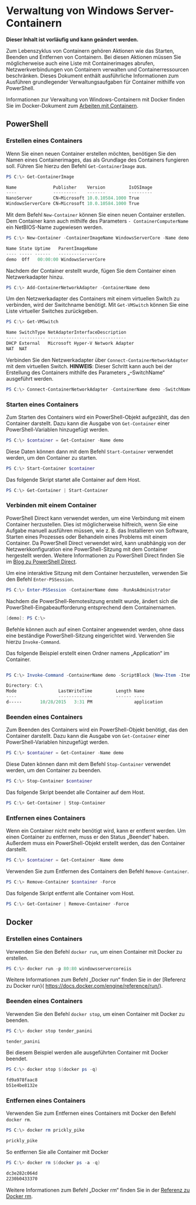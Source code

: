 



# Verwaltung von Windows Server-Containern

**Dieser Inhalt ist vorläufig und kann geändert werden.**

Zum Lebenszyklus von Containern gehören Aktionen wie das Starten, Beenden und Entfernen von Containern. Bei diesen Aktionen müssen Sie möglicherweise auch eine Liste mit Containerimages abrufen, Netzwerkverbindungen von Containern verwalten und Containerressourcen beschränken. Dieses Dokument enthält ausführliche Informationen zum Ausführen grundlegender Verwaltungsaufgaben für Container mithilfe von PowerShell.

Informationen zur Verwaltung von Windows-Containern mit Docker finden Sie im Docker-Dokument zum [Arbeiten mit Containern](https://docs.docker.com/userguide/usingdocker/).

## PowerShell

### Erstellen eines Containers

Wenn Sie einen neuen Container erstellen möchten, benötigen Sie den Namen eines Containerimages, das als Grundlage des Containers fungieren soll. Führen Sie hierzu den Befehl `Get-ContainerImage` aus.

```powershell
PS C:\> Get-ContainerImage

Name              Publisher    Version         IsOSImage
----              ---------    -------         ---------
NanoServer        CN=Microsoft 10.0.10584.1000 True
WindowsServerCore CN=Microsoft 10.0.10584.1000 True
```

Mit dem Befehl `New-Container` können Sie einen neuen Container erstellen. Dem Container kann auch mithilfe des Parameters `- ContainerComputerName` ein NetBIOS-Name zugewiesen werden.

```powershell
PS C:\> New-Container -ContainerImageName WindowsServerCore -Name demo -ContainerComputerName demo

Name State Uptime   ParentImageName
---- ----- ------   ---------------
demo  Off   00:00:00 WindowsServerCore
```

Nachdem der Container erstellt wurde, fügen Sie dem Container einen Netzwerkadapter hinzu.

```powershell
PS C:\> Add-ContainerNetworkAdapter -ContainerName demo
```

Um den Netzwerkadapter des Containers mit einem virtuellen Switch zu verbinden, wird der Switchname benötigt. Mit `Get-VMSwitch` können Sie eine Liste virtueller Switches zurückgeben.

```powershell
PS C:\> Get-VMSwitch

Name SwitchType NetAdapterInterfaceDescription
---- ---------- ------------------------------
DHCP External   Microsoft Hyper-V Network Adapter
NAT  NAT
```

Verbinden Sie den Netzwerkadapter über `Connect-ContainerNetworkAdapter` mit dem virtuellen Switch. **HINWEIS**: Dieser Schritt kann auch bei der Erstellung des Containers mithilfe des Parameters „–SwitchName“ ausgeführt werden.

```powershell
PS C:\> Connect-ContainerNetworkAdapter -ContainerName demo -SwitchName NAT
```

### Starten eines Containers

Zum Starten des Containers wird ein PowerShell-Objekt aufgezählt, das den Container darstellt. Dazu kann die Ausgabe von `Get-Container` einer PowerShell-Variablen hinzugefügt werden.

```powershell
PS C:\> $container = Get-Container -Name demo
```

Diese Daten können dann mit dem Befehl `Start-Container` verwendet werden, um den Container zu starten.

```powershell
PS C:\> Start-Container $container
```

Das folgende Skript startet alle Container auf dem Host.

```powershell
PS C:\> Get-Container | Start-Container
```

### Verbinden mit einem Container

PowerShell Direct kann verwendet werden, um eine Verbindung mit einem Container herzustellen. Dies ist möglicherweise hilfreich, wenn Sie eine Aufgabe manuell ausführen müssen, wie z. B. das Installieren von Software, Starten eines Prozesses oder Behandeln eines Problems mit einem Container. Da PowerShell Direct verwendet wird, kann unabhängig von der Netzwerkkonfiguration eine PowerShell-Sitzung mit dem Container hergestellt werden. Weitere Informationen zu PowerShell Direct finden Sie im [Blog zu PowerShell Direct](http://blogs.technet.com/b/virtualization/archive/2015/05/14/powershell-direct-running-powershell-inside-a-virtual-machine-from-the-hyper-v-host.aspx).

Um eine interaktive Sitzung mit dem Container herzustellen, verwenden Sie den Befehl `Enter-PSSession`.

 ```powershell
PS C:\> Enter-PSSession -ContainerName demo -RunAsAdministrator
 ```

Nachdem die PowerShell-Remotesitzung erstellt wurde, ändert sich die PowerShell-Eingabeaufforderung entsprechend dem Containernamen.

```powershell
[demo]: PS C:\>
```

Befehle können auch auf einen Container angewendet werden, ohne dass eine beständige PowerShell-Sitzung eingerichtet wird. Verwenden Sie hierzu `Invoke-Command`.

Das folgende Beispiel erstellt einen Ordner namens „Application“ im Container.

```powershell

PS C:\> Invoke-Command -ContainerName demo -ScriptBlock {New-Item -ItemType Directory -Path c:\application }

Directory: C:\
Mode                LastWriteTime         Length Name                                                 PSComputerName
----                -------------         ------ ----                                                 --------------
d-----       10/28/2015   3:31 PM                application                                          demo
```

### Beenden eines Containers

Zum Beenden des Containers wird ein PowerShell-Objekt benötigt, das den Container darstellt. Dazu kann die Ausgabe von `Get-Container` einer PowerShell-Variablen hinzugefügt werden.

```powershell
PS C:\> $container = Get-Container -Name demo
```

Diese Daten können dann mit dem Befehl `Stop-Container` verwendet werden, um den Container zu beenden.

```powershell
PS C:\> Stop-Container $container
```

Das folgende Skript beendet alle Container auf dem Host.

```powershell
PS C:\> Get-Container | Stop-Container
```

### Entfernen eines Containers

Wenn ein Container nicht mehr benötigt wird, kann er entfernt werden. Um einen Container zu entfernen, muss er den Status „Beendet“ haben. Außerdem muss ein PowerShell-Objekt erstellt werden, das den Container darstellt.

```powershell
PS C:\> $container = Get-Container -Name demo
```

Verwenden Sie zum Entfernen des Containers den Befehl `Remove-Container`.

```powershell
PS C:\> Remove-Container $container -Force
```

Das folgende Skript entfernt alle Container vom Host.

```powershell
PS C:\> Get-Container | Remove-Container -Force
```

## Docker

### Erstellen eines Containers

Verwenden Sie den Befehl `docker run`, um einen Container mit Docker zu erstellen.

```powershell
PS C:\> docker run -p 80:80 windowsservercoreiis
```

Weitere Informationen zum Befehl „Docker run“ finden Sie in der [Referenz zu Docker run}( https://docs.docker.com/engine/reference/run/).

### Beenden eines Containers

Verwenden Sie den Befehl `docker stop`, um einen Container mit Docker zu beenden.

```powershell
PS C:\> docker stop tender_panini

tender_panini
```

Bei diesem Beispiel werden alle ausgeführten Container mit Docker beendet.

```powershell
PS C:\> docker stop $(docker ps -q)

fd9a978faac8
b51e4be8132e
```

### Entfernen eines Containers

Verwenden Sie zum Entfernen eines Containers mit Docker den Befehl `docker rm`.

```powershell
PS C:\> docker rm prickly_pike

prickly_pike
```

So entfernen Sie alle Container mit Docker

```powershell
PS C:\> docker rm $(docker ps -a -q)

dc3e282c064d
2230b0433370
```

Weitere Informationen zum Befehl „Docker rm“ finden Sie in der [Referenz zu Docker rm](https://docs.docker.com/engine/reference/commandline/rm/).






<!--HONumber=Feb16_HO4-->


